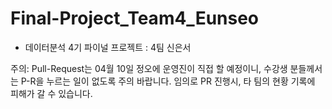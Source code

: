 # Final-Project_Team4_Eunseo

- 데이터분석 4기 파이널 프로젝트 : 4팀 신은서

주의: Pull-Request는 04월 10일 정오에 운영진이 직접 할 예정이니, 수강생 분들께서는 P-R을 누르는 일이 없도록 주의 바랍니다. 임의로 PR 진행시, 타 팀의 현황 기록에 피해가 갈 수 있습니다.
